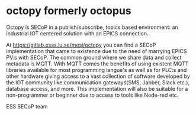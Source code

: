 # octopy formerly octopus
Octopy is SECoP in a publish/subscribe, topics based environment: an industrial IOT centered solution with an EPICS connection.

At https://gitlab.esss.lu.se/mesi/octopy you can find a SECoP implementation that came to existence due to the need of marrying EPICS PV:s with SECoP.
The common ground where we share data and collect metadata is MQTT. With MQTT comes the benefits of using existent MQTT libraries available for most programming langue's as well as for PLC:s and other hardware giving access to a vast collection of software developed by the IOT community like communication gateways(SMS, Jabber, Slack etc.), database access, and more.
This implementation will also be suitable for a non-programmer or beginner due to access to tools like Node-red etc.

ESS SECoP team
